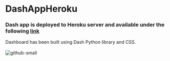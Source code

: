 # DashAppHeroku
### Dash app is deployed to Heroku server and available under the following [link](https://dashapp-justkacz.onrender.com/)
Dashboard has been built using Dash Python library and CSS.
<br></br>
![github-small](https://user-images.githubusercontent.com/80923234/159176123-e3c88503-adc6-421d-a9c7-abeee1a9c7a6.PNG)
